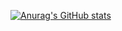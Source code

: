[![Anurag's GitHub stats](https://github-readme-stats.vercel.app/api?username=lunjohnzhang&theme=graywhite&count_private=true&hide=contribs,stars)](https://github.com/anuraghazra/github-readme-stats)
